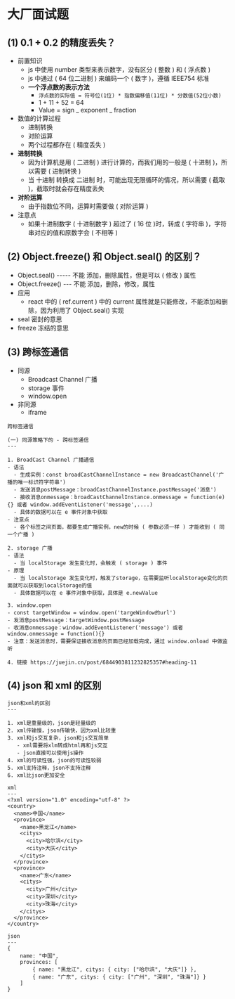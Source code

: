 # 大厂面试题

## (1) 0.1 + 0.2 的精度丢失？

- 前置知识
  - js 中使用 number 类型来表示数字，没有区分 ( 整数 ) 和 ( 浮点数 )
  - js 中通过 ( 64 位二进制 ) 来编码一个 ( 数字 )，遵循 IEEE754 标准
  - **一个浮点数的表示方法**
    - `浮点数的实际值 = 符号位(1位) * 指数偏移值(11位) * 分数值(52位小数)`
    - 1 + 11 + 52 = 64
    - Value = sign _ exponent _ fraction
- 数值的计算过程
  - 进制转换
  - 对阶运算
  - 两个过程都存在 ( 精度丢失 )
- **进制转换**
  - 因为计算机是用 ( 二进制 ) 进行计算的，而我们用的一般是 ( 十进制 )，所以需要 ( 进制转换 )
  - 当 十进制 转换成 二进制 时，可能出现无限循环的情况，所以需要 ( 截取 )，截取时就会存在精度丢失
- **对阶运算**
  - 由于指数位不同，运算时需要做 ( 对阶运算 )
- 注意点
  - 如果十进制数字 ( 十进制数字 ) 超过了 ( 16 位 )时，转成 ( 字符串 )，字符串对应的值和原数字会 ( 不相等 )

## (2) Object.freeze() 和 Object.seal() 的区别？

- Object.seal() ----- 不能 添加，删除属性，但是可以 ( 修改 ) 属性
- Object.freeze() --- 不能 添加，删除，修改，属性
- 应用
  - react 中的 ( ref.current ) 中的 current 属性就是只能修改，不能添加和删除，因为利用了 Object.seal() 实现
- seal 密封的意思
- freeze 冻结的意思

## (3) 跨标签通信

- 同源
  - Broadcast Channel 广播
  - storage 事件
  - window.open
- 非同源
  - iframe

```
跨标签通信

(一) 同源策略下的 - 跨标签通信
---

1. BroadCast Channel 广播通信
- 语法
  - 生成实例：const broadCastChannelInstance = new BroadcastChannel('广播的唯一标识符字符串')
  - 发送消息postMessage：broadCastChannelInstance.postMessage('消息')
  - 接收消息onmessage：broadCastChannelInstance.onmessage = function(e){} 或者 window.addEventListener('message',....)
  - 具体的数据可以在 e 事件对象中获取
- 注意点
  - 各个标签之间页面，都要生成广播实例，new的时候 ( 参数必须一样 ) 才能收到 ( 同一个广播 )

2. storage 广播
- 语法
  - 当 localStorage 发生变化时，会触发 ( storage ) 事件
- 原理
  - 当 localStorage 发生变化时，触发了storage，在需要监听localStorage变化的页面就可以获取到localStorage的值
  - 具体数据可以在 e 事件对象中获取，具体是 e.newValue

3. window.open
- const targetWindow = window.open('targeWindow的url')
- 发消息postMessage：targetWindow.postMessage
- 收消息onmessage：window.addEventListener('message') 或者 window.onmessage = function(){}
- 注意：发送消息时，需要保证接收消息的页面已经加载完成，通过 window.onload 中做监听

4. 链接 https://juejin.cn/post/6844903811232825357#heading-11
```

## (4) json 和 xml 的区别

```
json和xml的区别
---

1. xml是重量级的，json是轻量级的
2. xml传输慢，json传输快，因为xml比较重
3. xml和js交互复杂，json和js交互简单
   - xml需要将xlm转成html再和js交互
   - json直接可以使用js操作
4. xml的可读性强，json的可读性较弱
5. xml支持注释，json不支持注释
6. xml比json更加安全

xml
---
<?xml version="1.0" encoding="utf-8" ?>
<country>
  <name>中国</name>
  <province>
    <name>黑龙江</name>
    <citys>
      <city>哈尔滨</city>
      <city>大庆</city>
    </citys>  　　
  </province>
  <province>
    <name>广东</name>
    <citys>
      <city>广州</city>
      <city>深圳</city>
      <city>珠海</city>
    </citys> 　　
  </province>
</country>

json
---
{
    name: "中国",
    provinces: [
        { name: "黑龙江", citys: { city: ["哈尔滨", "大庆"]} },
        { name: "广东", citys: { city: ["广州", "深圳", "珠海"]} }
    ]
}

```
